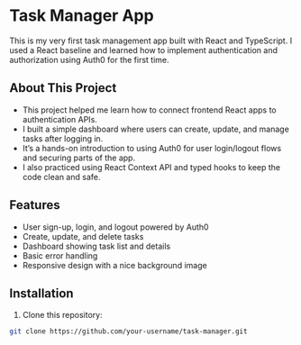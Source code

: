 # Task Manager App

This is my very first task management app built with React and TypeScript. I used a React baseline and learned how to implement authentication and authorization using Auth0 for the first time.

## About This Project

- This project helped me learn how to connect frontend React apps to authentication APIs.
- I built a simple dashboard where users can create, update, and manage tasks after logging in.
- It’s a hands-on introduction to using Auth0 for user login/logout flows and securing parts of the app.
- I also practiced using React Context API and typed hooks to keep the code clean and safe.

## Features

- User sign-up, login, and logout powered by Auth0
- Create, update, and delete tasks
- Dashboard showing task list and details
- Basic error handling
- Responsive design with a nice background image

## Installation

1. Clone this repository:

```bash
git clone https://github.com/your-username/task-manager.git

